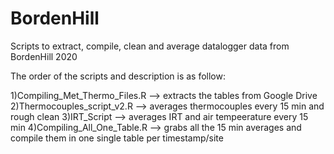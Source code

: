 # BordenHill
Scripts to extract, compile, clean and average datalogger data from BordenHill 2020

The order of the scripts and description is as follow:

1)Compiling_Met_Thermo_Files.R --> extracts the tables from Google Drive
2)Thermocouples_script_v2.R --> averages thermocouples every 15 min and rough clean
3)IRT_Script --> averages IRT and air tempeerature every 15 min
4)Compiling_All_One_Table.R --> grabs all the 15 min averages and compile them in one single table per timestamp/site

